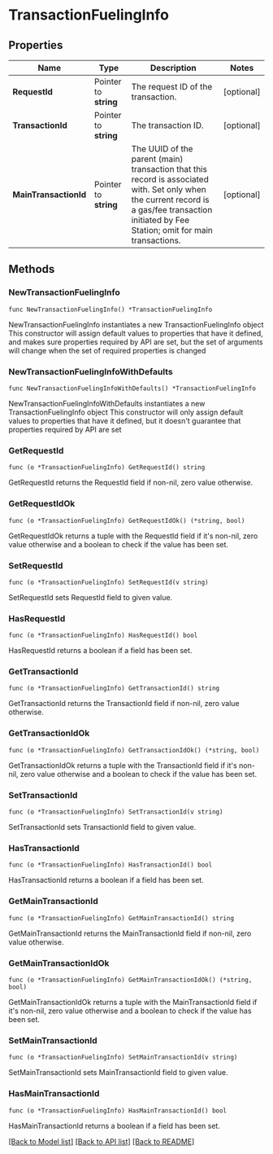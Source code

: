 # TransactionFuelingInfo

## Properties

Name | Type | Description | Notes
------------ | ------------- | ------------- | -------------
**RequestId** | Pointer to **string** | The request ID of the transaction. | [optional] 
**TransactionId** | Pointer to **string** | The transaction ID. | [optional] 
**MainTransactionId** | Pointer to **string** | The UUID of the parent (main) transaction that this record is associated with. Set only when the current record is a gas/fee transaction initiated by Fee Station; omit for main transactions. | [optional] 

## Methods

### NewTransactionFuelingInfo

`func NewTransactionFuelingInfo() *TransactionFuelingInfo`

NewTransactionFuelingInfo instantiates a new TransactionFuelingInfo object
This constructor will assign default values to properties that have it defined,
and makes sure properties required by API are set, but the set of arguments
will change when the set of required properties is changed

### NewTransactionFuelingInfoWithDefaults

`func NewTransactionFuelingInfoWithDefaults() *TransactionFuelingInfo`

NewTransactionFuelingInfoWithDefaults instantiates a new TransactionFuelingInfo object
This constructor will only assign default values to properties that have it defined,
but it doesn't guarantee that properties required by API are set

### GetRequestId

`func (o *TransactionFuelingInfo) GetRequestId() string`

GetRequestId returns the RequestId field if non-nil, zero value otherwise.

### GetRequestIdOk

`func (o *TransactionFuelingInfo) GetRequestIdOk() (*string, bool)`

GetRequestIdOk returns a tuple with the RequestId field if it's non-nil, zero value otherwise
and a boolean to check if the value has been set.

### SetRequestId

`func (o *TransactionFuelingInfo) SetRequestId(v string)`

SetRequestId sets RequestId field to given value.

### HasRequestId

`func (o *TransactionFuelingInfo) HasRequestId() bool`

HasRequestId returns a boolean if a field has been set.

### GetTransactionId

`func (o *TransactionFuelingInfo) GetTransactionId() string`

GetTransactionId returns the TransactionId field if non-nil, zero value otherwise.

### GetTransactionIdOk

`func (o *TransactionFuelingInfo) GetTransactionIdOk() (*string, bool)`

GetTransactionIdOk returns a tuple with the TransactionId field if it's non-nil, zero value otherwise
and a boolean to check if the value has been set.

### SetTransactionId

`func (o *TransactionFuelingInfo) SetTransactionId(v string)`

SetTransactionId sets TransactionId field to given value.

### HasTransactionId

`func (o *TransactionFuelingInfo) HasTransactionId() bool`

HasTransactionId returns a boolean if a field has been set.

### GetMainTransactionId

`func (o *TransactionFuelingInfo) GetMainTransactionId() string`

GetMainTransactionId returns the MainTransactionId field if non-nil, zero value otherwise.

### GetMainTransactionIdOk

`func (o *TransactionFuelingInfo) GetMainTransactionIdOk() (*string, bool)`

GetMainTransactionIdOk returns a tuple with the MainTransactionId field if it's non-nil, zero value otherwise
and a boolean to check if the value has been set.

### SetMainTransactionId

`func (o *TransactionFuelingInfo) SetMainTransactionId(v string)`

SetMainTransactionId sets MainTransactionId field to given value.

### HasMainTransactionId

`func (o *TransactionFuelingInfo) HasMainTransactionId() bool`

HasMainTransactionId returns a boolean if a field has been set.


[[Back to Model list]](../README.md#documentation-for-models) [[Back to API list]](../README.md#documentation-for-api-endpoints) [[Back to README]](../README.md)


